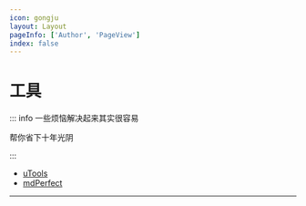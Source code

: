 ```yaml
---
icon: gongju
layout: Layout
pageInfo: ['Author', 'PageView']
index: false
---
```


# 工具

::: info 一些烦恼解决起来其实很容易

帮你省下十年光阴

:::

- [uTools](./uTools.md)
- [mdPerfect](./mdPerfect.md)

---
